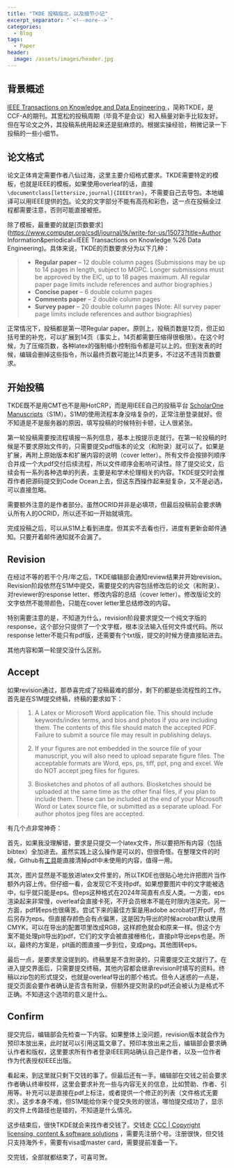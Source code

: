 ```yaml
---
title: "TKDE 投稿指北，以及细节小记"
excerpt_separator: "`<!--more-->`"
categories:
  - Blog
tags:
  - Paper
header:
  image: /assets/images/header.jpg
---
```



## 背景概述

[IEEE Transactions on Knowledge and Data Engineering ](https://ieeexplore.ieee.org/xpl/RecentIssue.jsp?punumber=69)，简称TKDE，是CCF-A的期刊。其宽松的投稿周期（毕竟不是会议）和入稿量对新手比较友好。但在写论文之外，其投稿系统用起来还是挺麻烦的。根据实操经验，稍微记录一下投稿的一些小细节。

## 论文格式

论文正体肯定需要作者八仙过海，这里主要介绍格式要求。TKDE需要特定的模板，也就是IEEE的模板。如果使用overleaf的话，直接`\documentclass[lettersize,journal]{IEEEtran}`，不需要自己去导包。本地编译可以用IEEE提供的[包](https://ieeeaccess.ieee.org/wp-content/uploads/2023/03/ACCESS_latex_template_3.2023.zip)。论文的文字部分不能有高亮和彩色，这一点在投稿全过程都需要注意，否则可能直接被拒。

除了模板，最重要的就是[页数要求](https://www.computer.org/csdl/journal/tk/write-for-us/15073?title=Author Information&periodical=IEEE Transactions on Knowledge %26 Data Engineering)。具体来说，TKDE的页数要求分为以下几种：

> - **Regular paper** – 12 double column pages (Submissions may be up to 14 pages in length, subject to MOPC. Longer submissions must be approved by the EIC, up to 18 pages maximum. All regular paper page limits include references and author biographies.)
> - **Concise paper** – 6 double column pages
> - **Comments paper** – 2 double column pages
> - **Survey paper** – 20 double column pages (Note: All survey paper page limits include references and author biographies)

正常情况下，投稿都是第一项Regular paper。原则上，投稿页数是12页，但正如括号里的补充，可以扩展到14页（事实上，14页都需要压缩得很极限）。在这个时候，为了压缩页数，各种latex的强制缩小控制指令都是可以上的。但到发表的时候，编辑会删掉这些指令，所以最终页数可能比14页更多，不过这不违背页数要求。

## 开始投稿

TKDE既不是用CMT也不是用HotCRP，而是用IEEE自己的投稿平台 [ScholarOne Manuscripts](https://mc.manuscriptcentral.com/tkde-cs)（S1M）。S1M的使用流程本身没啥复杂的，正常注册登录就好。但不知道是不是服务器的原因，填写投稿的时候特别卡顿，让人很紧张。

第一轮投稿需要按流程填报一系列信息，基本上按提示走就行。在第一轮投稿的时候是不要求原始文件的，只需要提交pdf版本的论文（和附录）就可以了。如果是扩展，再附上原始版本和扩展内容的说明（cover letter）。所有文件会按排列顺序合并成一个大pdf交付后续流程，所以文件顺序会影响可读性。除了提交论文，后续会有一系列各种选单的列表，主要是和学术伦理相关的内容。TKDE提交时会推荐作者把源码提交到Code Ocean上去，但这东西操作起来挺复杂，又不是必选，可以直接忽略。

需要额外注意的是作者部分。虽然OCRID并非是必填项，但最后投稿前会要求确认所有人的OCRID，所以还不如一开始就填完。

完成投稿之后，可以从S1M上看到进度。但其实不去看也行，进度有更新会邮件通知。只要开着邮件通知就不会漏了。

## Revision

在经过不等的若干个月/年之后，TKDE编辑部会通知review结果并开始revision。Revision阶段依然在S1M中提交，需要提交的内容包括修改后的论文（和附录）、对reviewer的response letter、修改内容的总结（cover letter）。修改版论文的文字依然不能带颜色，只能在cover letter里总结修改的内容。

特别需要注意的是，不知道为什么，revision阶段要求提交一个纯文字版的response，这个部分只提供了一个文字框，根本没法输入任何文件或代码。所以response letter不能只有pdf版，还需要有个txt版，提交的时候方便直接贴进去。

其他内容和第一轮提交没什么区别。

## Accept

如果revision通过，那恭喜完成了投稿最难的部分，剩下的都是些流程性的工作。首先是在S1M提交终稿，终稿的要求如下：

>  1) A Latex or Microsoft Word application file. This should include keywords/index terms, and bios and photos if you are including them. The contents of this file should match the accepted PDF.  Failure to submit a source file may result in publishing delays.
>
> 2) If your figures are not embedded in the source file of your manuscript, you will also need to upload separate figure files. The acceptable formats are Word, eps, ps, tiff, ppt, png and excel. We do NOT accept jpeg files for figures.
>
> 3) Biosketches and photos of all authors.  Biosketches should be uploaded at the same time as the other final files, if you plan to include them. These can be included at the end of your Microsoft Word or Latex source file, or submitted as a separate upload. For author photos jpeg files are accepted. 

有几个点非常神奇：

首先，如果我没理解错，要求是只提交一个latex文件，所以要把所有内容（包括bibtex）全加进去。虽然实践上这么操作是可以的，但很奇怪。在整理文件的时候，Github有[工具](https://github.com/google-research/arxiv-latex-cleaner)能直接清掉pdf中未使用的内容，值得一用。

其次，图片显然是不能放进latex文件里的，所以TKDE也很贴心地允许把图片当作额外内容上传。但仔细一看，会发现它不支持pdf。如果想要图片中的文字能被选中，似乎就只能是eps。但eps这种格式在2024年简直有点反人类。一方面，eps渲染起来非常慢，overleaf会直接卡死，不开会员根本不能在时限内渲染完。另一方面，pdf转eps也很痛苦。尝试下来的最佳方案是用adobe acrobat打开pdf，然后另存为eps。但直接存颜色会有点偏黑，这是因为导出的时候acrobat默认使用CMYK，可以在导出的配置项里改成RGB，这样颜色就会和原来一样。但这个方案不能处理plt导出的pdf，它们的文字会被直接栅格化，直接plt导出eps也是。所以，最终的方案是，plt画的图直接一步到位，变成png。其他图转eps。

最后一点，是要求里没提到的。终稿里是不含附录的，只需要提交正文就行了。在进入提交界面后，只需要提交终稿，其他内容都会继承revision时填写的资料。终稿以zip包的形式提交，也就是overleaf导出的那个格式。但令人迷惑的一点是，提交页面会要作者确认是否含有附录，但额外提交附录的pdf还会被认为是格式不正确。不知道这个选项的意义是什么。

## Confirm

提交完后，编辑部会先检查一下内容。如果整体上没问题，revision版本就会作为预印本放出来，此时就可以引用这篇文章了。预印本放出来之后，编辑部会要求确认作者和版权，这里要求所有作者登录IEEE网站确认自己是作者，以及一位作者作为代表授权IEEE出版。

看起来，到这里就只剩下交钱的事了。但最后还有一手。编辑部在交钱之前会要求作者确认终审校样，这里会要求补充一些与内容无关的信息，比如赞助、作者、引用等。补充可以是直接在pdf上标注，或者提供一个修正的列表（文件格式无要求）。这步本身不难，但S1M能给你来个提交失败的很活，哪怕提交成功了，显示的文件上传路径也是错的，不知道是什么情况。

这步结束后，很快TKDE就会来找作者交钱了。交钱走 [CCC | Copyright licensing, content & software solutions](https://www.copyright.com/) ，需要先注册个号。注册很快，但交钱只支持海外卡，需要有visa或master card，需要提前准备一下。

交完钱，全部就都结束了，可喜可贺。